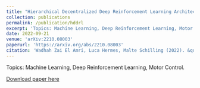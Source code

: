 ```yaml
---
title: "Hierarchical Decentralized Deep Reinforcement Learning Architecture for a Simulated Four-Legged Agent"
collection: publications
permalink: /publication/hddrl
excerpt: 'Topics: Machine Learning, Deep Reinforcement Learning, Motor Control.'
date: 2022-09-21
venue: 'arXiv:2210.08003'
paperurl: 'https://arxiv.org/abs/2210.08003'
citation: 'Wadhah Zai El Amri, Luca Hermes, Malte Schilling (2022). &quot;Hierarchical Decentralized Deep Reinforcement Learning Architecture for a Simulated Four-Legged Agent.&quot; <i>arXiv:2210.08003</i>.'
---
```

Topics: Machine Learning, Deep Reinforcement Learning, Motor Control.

[Download paper here](http://wzaielamri.github.io/files/hddrl_zaielamri.pdf)
